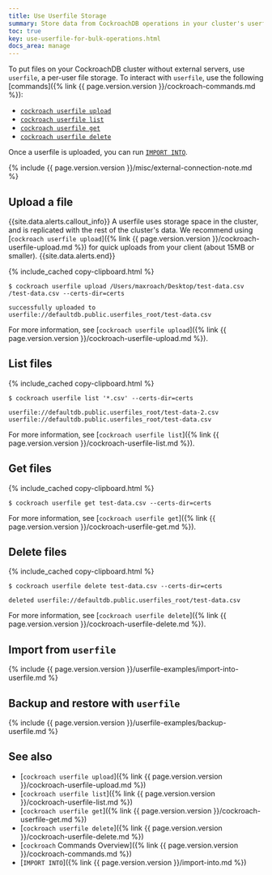 ```yaml
---
title: Use Userfile Storage
summary: Store data from CockroachDB operations in your cluster's userfile storage.
toc: true
key: use-userfile-for-bulk-operations.html
docs_area: manage
---
```


 To put files on your CockroachDB cluster without external servers, use `userfile`, a per-user file storage. To interact with `userfile`, use the following [commands]({% link {{ page.version.version }}/cockroach-commands.md %}):

- [`cockroach userfile upload`](#upload-a-file)
- [`cockroach userfile list`](#list-files)
- [`cockroach userfile get`](#get-files)
- [`cockroach userfile delete`](#delete-files)

Once a userfile is uploaded, you can run [`IMPORT INTO`](#import-from-userfile).

{% include {{ page.version.version }}/misc/external-connection-note.md %}

## Upload a file

{{site.data.alerts.callout_info}}
A userfile uses storage space in the cluster, and is replicated with the rest of the cluster's data. We recommend using [`cockroach userfile upload`]({% link {{ page.version.version }}/cockroach-userfile-upload.md %}) for quick uploads from your client (about 15MB or smaller).
{{site.data.alerts.end}}

{% include_cached copy-clipboard.html %}
~~~ shell
$ cockroach userfile upload /Users/maxroach/Desktop/test-data.csv /test-data.csv --certs-dir=certs
~~~

~~~
successfully uploaded to userfile://defaultdb.public.userfiles_root/test-data.csv
~~~

For more information, see [`cockroach userfile upload`]({% link {{ page.version.version }}/cockroach-userfile-upload.md %}).

## List files

{% include_cached copy-clipboard.html %}
~~~ shell
$ cockroach userfile list '*.csv' --certs-dir=certs
~~~

~~~
userfile://defaultdb.public.userfiles_root/test-data-2.csv
userfile://defaultdb.public.userfiles_root/test-data.csv
~~~

For more information, see [`cockroach userfile list`]({% link {{ page.version.version }}/cockroach-userfile-list.md %}).

## Get files

{% include_cached copy-clipboard.html %}
~~~ shell
$ cockroach userfile get test-data.csv --certs-dir=certs
~~~

For more information, see [`cockroach userfile get`]({% link {{ page.version.version }}/cockroach-userfile-get.md %}).

## Delete files

{% include_cached copy-clipboard.html %}
~~~ shell
$ cockroach userfile delete test-data.csv --certs-dir=certs
~~~

~~~
deleted userfile://defaultdb.public.userfiles_root/test-data.csv
~~~

For more information, see [`cockroach userfile delete`]({% link {{ page.version.version }}/cockroach-userfile-delete.md %}).

## Import from `userfile`

{% include {{ page.version.version }}/userfile-examples/import-into-userfile.md %}

## Backup and restore with `userfile`

{% include {{ page.version.version }}/userfile-examples/backup-userfile.md %}

## See also

- [`cockroach userfile upload`]({% link {{ page.version.version }}/cockroach-userfile-upload.md %})
- [`cockroach userfile list`]({% link {{ page.version.version }}/cockroach-userfile-list.md %})
- [`cockroach userfile get`]({% link {{ page.version.version }}/cockroach-userfile-get.md %})
- [`cockroach userfile delete`]({% link {{ page.version.version }}/cockroach-userfile-delete.md %})
- [`cockroach` Commands Overview]({% link {{ page.version.version }}/cockroach-commands.md %})
- [`IMPORT INTO`]({% link {{ page.version.version }}/import-into.md %})
